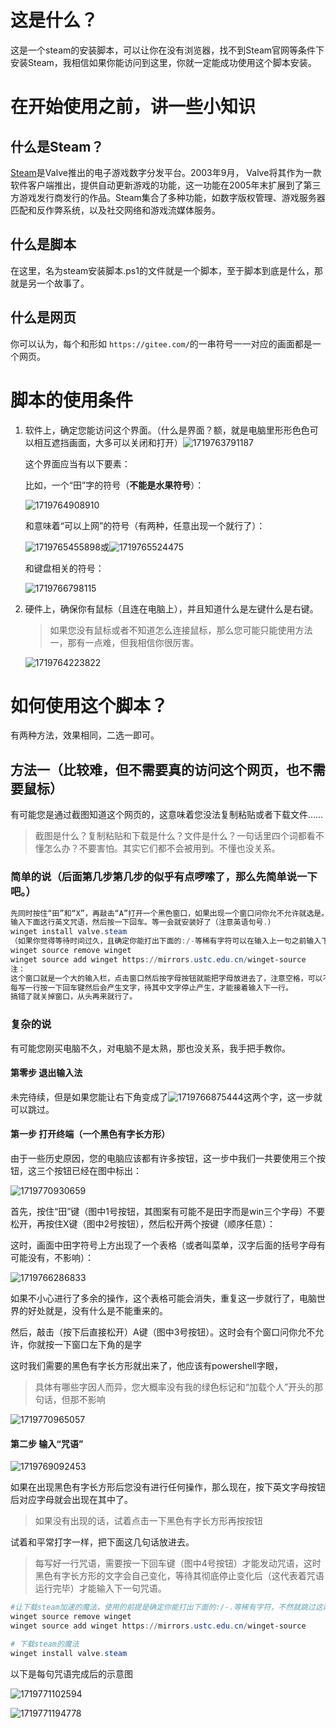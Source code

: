 # 这是什么？

这是一个steam的安装脚本，可以让你在没有浏览器，找不到Steam官网等条件下安装Steam，我相信如果你能访问到这里，你就一定能成功使用这个脚本安装。

# 在开始使用之前，讲一些小知识

## 什么是Steam？

[Steam](https://store.steampowered.com/ "点击这里访问官网")是Valve推出的电子游戏数字分发平台。2003年9月， Valve将其作为一款软件客户端推出，提供自动更新游戏的功能，这一功能在2005年末扩展到了第三方游戏发行商发行的作品。Steam集合了多种功能，如数字版权管理、游戏服务器匹配和反作弊系统，以及社交网络和游戏流媒体服务。

## 什么是脚本

在这里，名为steam安装脚本.ps1的文件就是一个脚本，至于脚本到底是什么，那就是另一个故事了。

## 什么是网页

你可以认为，每个和形如 `https://gitee.com/`的一串符号一一对应的画面都是一个网页。

# 脚本的使用条件

1. 软件上，确定您能访问这个界面。（什么是界面？额，就是电脑里形形色色可以相互遮挡画面，大多可以关闭和打开）![1719763791187](image/readme/1719763791187.png)

   这个界面应当有以下要素：

   比如，一个“田”字的符号（**不能是水果符号**）：

   ![1719764908910](image/readme/1719764908910.png)

   和意味着“可以上网”的符号（有两种，任意出现一个就行了）：

   ![1719765455898](image/readme/1719765455898.png)或![1719765524475](image/readme/1719765524475.png)

   和键盘相关的符号：

   ![1719766798115](image/readme/1719766798115.png)
2. 硬件上，确保你有鼠标（且连在电脑上），并且知道什么是左键什么是右键。

   > 如果您没有鼠标或者不知道怎么连接鼠标，那么您可能只能使用方法一，那有一点难，但我相信你很厉害。
   >

   ![1719764223822](image/readme/1719764223822.png "这是一个鼠标的示意图")

# 如何使用这个脚本？

有两种方法，效果相同，二选一即可。

## 方法一（比较难，但不需要真的访问这个网页，也不需要鼠标）

有可能您是通过截图知道这个网页的，这意味着您没法复制粘贴或者下载文件……

> 截图是什么？复制粘贴和下载是什么？文件是什么？一句话里四个词都看不懂怎么办？不要害怕。其实它们都不会被用到。不懂也没关系。

### 简单的说（后面第几步第几步的似乎有点啰嗦了，那么先简单说一下吧。）

```powershell
先同时按住“田”和“X”，再敲击“A”打开一个黑色窗口，如果出现一个窗口问你允不允许就选是。
输入下面这行英文咒语，然后按一下回车。等一会就安装好了（注意英语句号.）
winget install valve.steam
（如果你觉得等待时间过久，且确定你能打出下面的:/-等稀有字符可以在输入上一句之前输入下面两句）
winget source remove winget
winget source add winget https://mirrors.ustc.edu.cn/winget-source
注：
这个窗口就是一个大的输入栏，点击窗口然后按字母按钮就能把字母放进去了，注意空格，可以不注意大小写。
每写一行按一下回车键然后会产生文字，待其中文字停止产生，才能接着输入下一行。
搞错了就关掉窗口，从头再来就行了。
```

### 复杂的说

有可能您刚买电脑不久，对电脑不是太熟，那也没关系，我手把手教你。

#### 第零步 退出输入法

未完待续，但是如果您能让右下角变成了![1719766875444](image/readme/1719766875444.png)这两个字，这一步就可以跳过。

#### 第一步 打开终端（一个黑色有字长方形）

由于一些历史原因，您的电脑应该都有许多按钮，这一步中我们一共要使用三个按钮，这三个按钮已经在图中标出：

![1719770930659](image/readme/1719770930659.png)

首先，按住“田”键（图中1号按钮，其图案有可能不是田字而是win三个字母）不要松开，再按住X键（图中2号按钮），然后松开两个按键（顺序任意）：

这时，画面中田字符号上方出现了一个表格（或者叫菜单，汉字后面的括号字母有可能没有，不影响）：

![1719766286833](image/readme/1719766286833.png)

如果不小心进行了多余的操作，这个表格可能会消失，重复这一步就行了，电脑世界的好处就是，没有什么是不能重来的。

然后，敲击（按下后直接松开）A键（图中3号按钮）。这时会有个窗口问你允不允许，你就按一下窗口左下角的是字

这时我们需要的黑色有字长方形就出来了，他应该有powershell字眼，

> 具体有哪些字因人而异，您大概率没有我的绿色标记和“加载个人”开头的那句话，但那不影响

![1719770965057](image/readme/1719770965057.png)

#### 第二步 输入“咒语”

![1719769092453](image/readme/1719769092453.png)

如果在出现黑色有字长方形后您没有进行任何操作，那么现在，按下英文字母按钮后对应字母就会出现在其中了。

> 如果没有出现的话，试着点击一下黑色有字长方形再按按钮

试着和平常打字一样，把下面这几句话放进去。

> 每写好一行咒语，需要按一下回车键（图中4号按钮）才能发动咒语，这时黑色有字长方形的文字会自己变化，等待其彻底停止变化后（这代表着咒语运行完毕）才能输入下一句咒语。



```powershell
#让下载steam加速的魔法，使用的前提是确定你能打出下面的:/-.等稀有字符，不然就跳过这两句，有耐心的等一等
winget source remove winget
winget source add winget https://mirrors.ustc.edu.cn/winget-source

# 下载steam的魔法
winget install valve.steam
```

以下是每句咒语完成后的示意图

![1719771102594](image/readme/1719771102594.png "第一句咒语完成示意图")

![1719771194778](image/readme/1719771194778.png)
